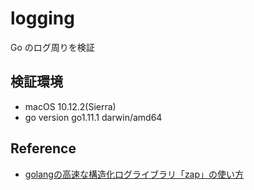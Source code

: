 # logging
Go のログ周りを検証

## 検証環境
* macOS 10.12.2(Sierra) 
* go version go1.11.1 darwin/amd64

## Reference
* [golangの高速な構造化ログライブラリ「zap」の使い方](https://qiita.com/emonuh/items/28dbee9bf2fe51d28153)
